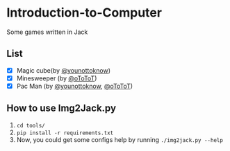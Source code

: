 # Introduction-to-Computer

Some games written in Jack

## List

- [x] Magic cube(by [@younottoknow](https://github.com/younottoknow))
- [x] Minesweeper (by [@oToToT](https://github.com/oToToT))
- [x] Pac Man (by [@younottoknow](https://github.com/younottoknow), [@oToToT](https://github.com/oToToT))

## How to use Img2Jack.py

1. `cd tools/`
2. `pip install -r requirements.txt`
3. Now, you could get some configs help by running `./img2jack.py --help`
